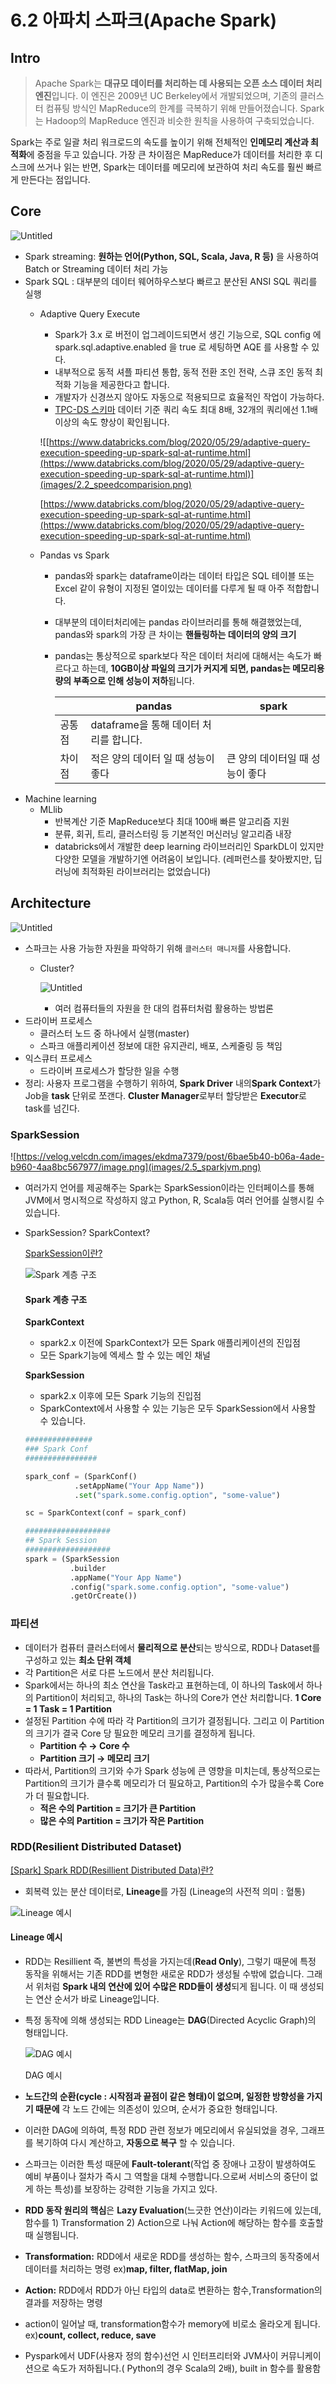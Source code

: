 # 6.2 아파치 스파크(Apache Spark)

## Intro

> Apache Spark는 **대규모 데이터를 처리하는 데 사용되는 오픈 소스 데이터 처리 엔진**입니다. 이 엔진은 2009년 UC Berkeley에서 개발되었으며, 기존의 클러스터 컴퓨팅 방식인 MapReduce의 한계를 극복하기 위해 만들어졌습니다. Spark는 Hadoop의 MapReduce 엔진과 비슷한 원칙을 사용하여 구축되었습니다.

Spark는 주로 일괄 처리 워크로드의 속도를 높이기 위해 전체적인 **인메모리 계산과 최적화**에 중점을 두고 있습니다. 가장 큰 차이점은 MapReduce가 데이터를 처리한 후 디스크에 쓰거나 읽는 반면, Spark는 데이터를 메모리에 보관하여 처리 속도를 훨씬 빠르게 만든다는 점입니다.

## Core

![Untitled](images/2.1_sparckstructure.png)

- Spark streaming: **원하는 언어(Python, SQL, Scala, Java, R 등)** 을 사용하여 Batch or Streaming 데이터 처리 가능
- Spark SQL : 대부분의 데이터 웨어하우스보다 빠르고 분산된 ANSI SQL 쿼리를 실행
    - Adaptive Query Execute
        - Spark가 3.x 로 버전이 업그레이드되면서 생긴 기능으로, SQL config 에 spark.sql.adaptive.enabled 을 true 로 세팅하면 AQE 를 사용할 수 있다.
        - 내부적으로 동적 셔플 파티션 통합, 동적 전환 조인 전략, 스큐 조인 동적 최적화 기능을 제공한다고 합니다.
        - 개발자가 신경쓰지 않아도 자동으로 적용되므로 효율적인 작업이 가능하다.
        - [TPC-DS 스키마](https://datacadamia.com/data/type/relation/benchmark/tpcds/schema) 데이터 기준 쿼리 속도 최대 8배, 32개의 쿼리에선 1.1배 이상의 속도 향상이 확인됩니다.
        
        ![[https://www.databricks.com/blog/2020/05/29/adaptive-query-execution-speeding-up-spark-sql-at-runtime.html](https://www.databricks.com/blog/2020/05/29/adaptive-query-execution-speeding-up-spark-sql-at-runtime.html)](images/2.2_speedcomparision.png)
        
        [https://www.databricks.com/blog/2020/05/29/adaptive-query-execution-speeding-up-spark-sql-at-runtime.html](https://www.databricks.com/blog/2020/05/29/adaptive-query-execution-speeding-up-spark-sql-at-runtime.html)
        
    - Pandas vs Spark
        - pandas와 spark는 dataframe이라는 데이터 타입은 SQL 테이블 또는 Excel 같이 유형이 지정된 열이있는 데이터를 다루게 될 때 아주 적합합니다.
        - 대부분의 데이터처리에는 pandas 라이브러리를 통해 해결했었는데, pandas와 spark의 가장 큰 차이는 **핸들링하는 데이터의 양의 크기**
        - pandas는 통상적으로 spark보다 작은 데이터 처리에 대해서는 속도가 빠르다고 하는데, **10GB이상 파일의 크기가 커지게 되면, pandas는 메모리용량의 부족으로 인해 성능이 저하**됩니다.
            
            
            |  | pandas | spark |
            | --- | --- | --- |
            | 공통점 | dataframe을 통해 데이터 처리를 합니다. | 
            | 차이점 | 적은 양의 데이터 일 때 성능이 좋다 | 큰 양의 데이터일 때 성능이 좋다 |
- Machine learning
    - MLlib
        - 반복계산 기준 MapReduce보다 최대 100배 빠른 알고리즘 지원
        - 분류, 회귀, 트리, 클러스터링 등 기본적인 머신러닝 알고리즘 내장
        - databricks에서 개발한 deep learning 라이브러리인 SparkDL이 있지만 다양한 모델을 개발하기엔 어려움이 보입니다. (레퍼런스를 찾아봤지만, 딥러닝에 최적화된 라이브러리는 없었습니다)
    

## Architecture

![Untitled](images/2.3_sparckclusterinfra.png)

- 스파크는 사용 가능한 자원을 파악하기 위해 `클러스터 매니저`를 사용합니다.
    - Cluster?
        
        ![Untitled](images/2.4_clusterspattern.png)
        
        - 여러 컴퓨터들의 자원을 한 대의 컴퓨터처럼 활용하는 방법론
- 드라이버 프로세스
    - 클러스터 노드 중 하나에서 실행(master)
    - 스파크 애플리케이션 정보에 대한 유지관리, 배포, 스케줄링 등 책임
- 익스큐터 프로세스
    - 드라이버 프로세스가 할당한 일을 수행
- 정리: 사용자 프로그램을 수행하기 위하여, **Spark Driver** 내의**Spark Context**가 Job을 **task** 단위로 쪼갠다. **Cluster Manager**로부터 할당받은 **Executor**로 task를 넘긴다.

### SparkSession

![https://velog.velcdn.com/images/ekdma7379/post/6bae5b40-b06a-4ade-b960-4aa8bc567977/image.png](images/2.5_sparkjvm.png)

- 여러가지 언어를 제공해주는 Spark는 SparkSession이라는 인터페이스를 통해 JVM에서 명시적으로 작성하지 않고 Python, R, Scala등 여러 언어를 실행시킬 수 있습니다.
- SparkSession? SparkContext?
    
    [SparkSession이란?](https://velog.io/@6v6/SparkSession-SparkContext-차이)
    
    ![Spark 계층 구조](images/2.6_rddlineage.png)
    
    #### Spark 계층 구조
    
    **SparkContext**
    
    - spark2.x 이전에 SparkContext가 모든 Spark 애플리케이션의 진입점
    - 모든 Spark기능에 엑세스 할 수 있는 메인 채널
    
    **SparkSession**
    
    - spark2.x 이후에 모든 Spark 기능의 진입점
    - SparkContext에서 사용할 수 있는 기능은 모두 SparkSession에서 사용할 수 있습니다.
    
    ```python
    ###############
    ### Spark Conf
    ################
    
    spark_conf = (SparkConf()
               .setAppName("Your App Name"))
               .set("spark.some.config.option", "some-value")
    
    sc = SparkContext(conf = spark_conf)
    
    ###################
    ## Spark Session
    ###################
    spark = (SparkSession
              .builder
              .appName("Your App Name")
              .config("spark.some.config.option", "some-value")
              .getOrCreate())  
    ```
    

### 파티션

- 데이터가 컴퓨터 클러스터에서 **물리적으로 분산**되는 방식으로, RDD나 Dataset를 구성하고 있는 **최소 단위 객체**
- 각 Partition은 서로 다른 노드에서 분산 처리됩니다.
- Spark에서는 하나의 최소 연산을 Task라고 표현하는데, 이 하나의 Task에서 하나의 Partition이 처리되고, 하나의 Task는 하나의 Core가 연산 처리합니다. **1 Core = 1 Task = 1 Partition**
- 설정된 Partition 수에 따라 각 Partition의 크기가 결정됩니다. 그리고 이 Partition의 크기가 결국 Core 당 필요한 메모리 크기를 결정하게 됩니다.
    - **Partition 수 → Core 수**
    - **Partition 크기 → 메모리 크기**
- 따라서, Partition의 크기와 수가 Spark 성능에 큰 영향을 미치는데, 통상적으로는 Partition의 크기가 클수록 메모리가 더 필요하고, Partition의 수가 많을수록 Core가 더 필요합니다.
    - **적은 수의 Partition = 크기가 큰 Partition**
    - **많은 수의 Partition = 크기가 작은 Partition**

### RDD(**Resilient Distributed Dataset)**

[[Spark] Spark RDD(Resillient Distributed Data)란?](https://artist-developer.tistory.com/17)

- 회복력 있는 분산 데이터로, **Lineage**를 가짐 (Lineage의 사전적 의미 : 혈통)

![Lineage 예시](images/2.7_sparksession.png)

#### Lineage 예시

- RDD는 Resillient 즉, 불변의 특성을 가지는데(**Read Only**), 그렇기 때문에 특정 동작을 위해서는 기존 RDD를 변형한 새로운 RDD가 생성될 수밖에 없습니다. 그래서 위처럼 **Spark 내의 연산에 있어 수많은 RDD들이 생성**되게 됩니다. 이 때 생성되는 연산 순서가 바로 Lineage입니다.
- 특정 동작에 의해 생성되는 RDD Lineage는 **DAG**(Directed Acyclic Graph)의 형태입니다.
    
    ![DAG 예시](images/2.8_dag.png)
    
    DAG 예시
    
- **노드간의 순환(cycle : 시작점과 끝점이 같은 형태)이 없으며, 일정한 방향성을 가지기 때문에** 각 노드 간에는 의존성이 있으며, 순서가 중요한 형태입니다.
- 이러한 DAG에 의하여, 특정 RDD 관련 정보가 메모리에서 유실되었을 경우, 그래프를 복기하여 다시 계산하고, **자동으로 복구** 할 수 있습니다.
- 스파크는 이러한 특성 때문에 **Fault-tolerant**(작업 중 장애나 고장이 발생하여도 예비 부품이나 절차가 즉시 그 역할을 대체 수행합니다.으로써 서비스의 중단이 없게 하는 특성)를 보장하는 강력한 기능을 가지고 있다.
- **RDD 동작 원리의 핵심**은 **Lazy Evaluation**(느긋한 연산)이라는 키워드에 있는데, 함수를 1) Transformation 2) Action으로 나눠 Action에 해당하는 함수를 호출할 때 실행됩니다.
- **Transformation:** RDD에서 새로운 RDD를 생성하는 함수, 스파크의 동작중에서 데이터를 처리하는 명령 ex)**map, filter, flatMap, join**
- **Action:** RDD에서 RDD가 아닌 타입의 data로 변환하는 함수,Transformation의 결과를 저장하는 명령
- action이 일어날 때, transformation함수가 memory에 비로소 올라오게 됩니다. ex)**count, collect, reduce, save**
- Pyspark에서 UDF(사용자 정의 함수)선언 시 인터프리터와 JVM사이 커뮤니케이션으로 속도가 저하됩니다.( Python의 경우 Scala의 2배), built in 함수를 활용함
